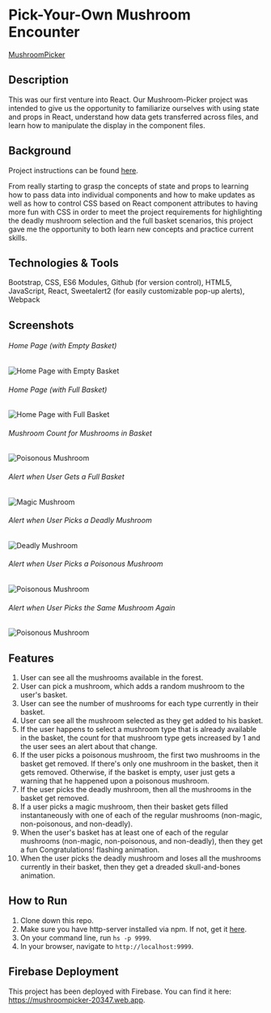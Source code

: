 # Pick-Your-Own Mushroom Encounter
[MushroomPicker](https://mushroompicker-20347.web.app)

## Description
This was our first venture into React. Our Mushroom-Picker project was intended to give us the opportunity to familiarize ourselves with using state and props in React, understand how data gets transferred across files, and learn how to manipulate the display in the component files. 

## Background
Project instructions can be found [here](https://github.com/nss-nightclass-projects/exercise-vault/blob/master/REACT_mushroom_picker.md).

From really starting to grasp the concepts of state and props to learning how to pass data into individual components and how to make updates as well as how to control CSS based on React component attributes to having more fun with CSS in order to meet the project requirements for highlighting the deadly mushroom selection and the full basket scenarios, this project gave me the opportunity to both learn new concepts and practice current skills. 

## Technologies & Tools
Bootstrap, CSS, ES6 Modules, Github (for version control), HTML5, JavaScript, React, Sweetalert2 (for easily customizable pop-up alerts), Webpack


## Screenshots

###### Home Page (with Empty Basket)
![Home Page with Empty Basket](./mushroom_images/home_empty.png)

###### Home Page (with Full Basket)
![Home Page with Full Basket](./mushroom_images/home_full.png)

###### Mushroom Count for Mushrooms in Basket
![Poisonous Mushroom](./mushroom_images/same_mushroom.png)

###### Alert when User Gets a Full Basket
![Magic Mushroom](./mushroom_images/full_basket.png)

###### Alert when User Picks a Deadly Mushroom 
![Deadly Mushroom](./mushroom_images/deadly.png)

###### Alert when User Picks a Poisonous Mushroom
![Poisonous Mushroom](./mushroom_images/poisonous.png)

###### Alert when User Picks the Same Mushroom Again
![Poisonous Mushroom](./mushroom_images/multiple.png)

## Features
1. User can see all the mushrooms available in the forest.
1. User can pick a mushroom, which adds a random mushroom to the user's basket. 
1. User can see the number of mushrooms for each type currently in their basket. 
1. User can see all the mushroom selected as they get added to his basket.
1. If the user happens to select a mushroom type that is already available in the basket, the count for that mushroom type gets increased by 1 and the user sees an alert about that change.
1. If the user picks a poisonous mushroom, the first two mushrooms in the basket get removed. If there's only one mushroom in the basket, then it gets removed. Otherwise, if the basket is empty, user just gets a warning that he happened upon a poisonous mushroom. 
1. If the user picks the deadly mushroom, then all the mushrooms in the basket get removed.
1. If a user picks a magic mushroom, then their basket gets filled instantaneously with one of each of the regular mushrooms (non-magic, non-poisonous, and non-deadly). 
1. When the user's basket has at least one of each of the regular mushrooms (non-magic, non-poisonous, and non-deadly), then they get a fun Congratulations! flashing animation. 
1. When the user picks the deadly mushroom and loses all the mushrooms currently in their basket, then they get a dreaded skull-and-bones animation. 

## How to Run
1. Clone down this repo.
1. Make sure you have http-server installed via npm. If not, get it [here](https://www.npmjs.com/package/http-server).
1. On your command line, run `hs -p 9999`.
1. In your browser, navigate to `http://localhost:9999`.

## Firebase Deployment
This project has been deployed with Firebase. You can find it here: https://mushroompicker-20347.web.app.
